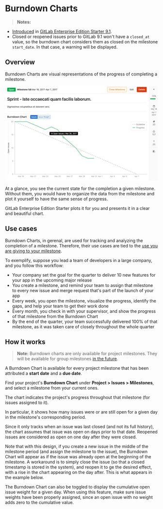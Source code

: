 # Burndown Charts

>**Notes:**
- [Introduced][ee-1540] in [GitLab Enterprise Edition Starter 9.1][ee-9.1].
- Closed or reopened issues prior to GitLab 9.1 won't have a `closed_at`
  value, so the burndown chart considers them as closed on the milestone
  `start_date`. In that case, a warning will be displayed.

## Overview

Burndown Charts are visual representations of the progress of completing a milestone.

![burndown chart](img/burndown_chart.png)

At a glance, you see the current state for the completion a given milestone.
Without them, you would have to organize the data from the milestone and plot it
yourself to have the same sense of progress.

GitLab Enterprise Edition Starter plots it for you and presents it in a clear and beautiful chart.

## Use cases

Burndown Charts, in gerenal, are used for tracking and analyzing the completion of
a milestone. Therefore, their use cases are tied to the
[use you are giving to your milestone](index.md#use-cases).

To exemplify, suppose you lead a team of developers in a large company,
and you follow this workflow:

- Your company set the goal for the quarter to deliver 10 new features for your app
in the upcoming major release
- You create a milestone, and remind your team to assign that milestone to every new issue
and merge request that's part of the launch of your app
- Every week, you open the milestone, visualize the progress, identify the gaps,
and help your team to get their work done
- Every month, you check in with your supervisor, and show the progress of that milestone
from the Burndown Chart
- By the end of the quarter, your team successfully delivered 100% of that milestone, as
it was taken care of closely throughout the whole quarter

## How it works

>**Note:** Burndown charts are only available for project milestones. They will be available for group milestones [in the future](https://gitlab.com/gitlab-org/gitlab-ee/issues/3064).

A Burndown Chart is available for every project milestone that has been attributed a **start
date** and a **due date**.

Find your project's **Burndown Chart** under **Project > Issues > Milestones**,
and select a milestone from your current ones.

The chart indicates the project's progress throughout that milestone (for issues assigned to it).

In particular, it shows how many issues were or are still open for a given day in the
milestone's corresponding period.

Since it only tracks when an issue was last closed (and not its full history), the chart
assumes that issue was open on days prior to that date. Reopened issues are
considered as open on one day after they were closed.

Note that with this design, if you create a new issue in the middle of the milestone period 
(and assign the milestone to the issue), the Burndown Chart will appear as if the 
issue was already open at the beginning of the milestone. A workaround is to simply 
close the issue (so that a closed timestamp is stored in the system), and reopen 
it to ge the desired effect, with a rise in the chart appearing on the day after.
This is what appears in the example below.

The Burndown Chart can also be toggled to display the cumulative open issue
weight for a given day. When using this feature, make sure issue weights have
been properly assigned, since an open issue with no weight adds zero to the
cumulative value.

[ee-1540]: https://gitlab.com/gitlab-org/gitlab-ee/merge_requests/1540
[ee-9.1]: https://about.gitlab.com/2017/04/22/gitlab-9-1-released/#burndown-charts-ees-eep
